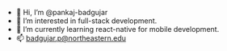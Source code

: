 - 👋 Hi, I’m @pankaj-badgujar
- 👀 I’m interested in full-stack development.
- 🌱 I’m currently learning react-native for mobile development.
- 📫 badgujar.p@northeastern.edu

<!---
pankaj-badgujar/pankaj-badgujar is a ✨ special ✨ repository because its `README.md` (this file) appears on your GitHub profile.
You can click the Preview link to take a look at your changes.
--->

